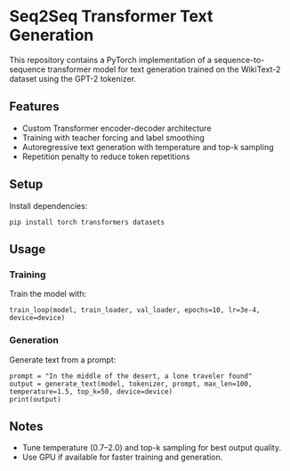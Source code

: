 # Seq2Seq Transformer Text Generation

This repository contains a PyTorch implementation of a sequence-to-sequence transformer model for text generation trained on the WikiText-2 dataset using the GPT-2 tokenizer.

## Features

- Custom Transformer encoder-decoder architecture
- Training with teacher forcing and label smoothing
- Autoregressive text generation with temperature and top-k sampling
- Repetition penalty to reduce token repetitions

## Setup

Install dependencies:

```
pip install torch transformers datasets
```

## Usage

### Training

Train the model with:

```
train_loop(model, train_loader, val_loader, epochs=10, lr=3e-4, device=device)
```

### Generation

Generate text from a prompt:

```
prompt = "In the middle of the desert, a lone traveler found"
output = generate_text(model, tokenizer, prompt, max_len=100, temperature=1.5, top_k=50, device=device)
print(output)
```

## Notes

- Tune temperature (0.7–2.0) and top-k sampling for best output quality.
- Use GPU if available for faster training and generation.
